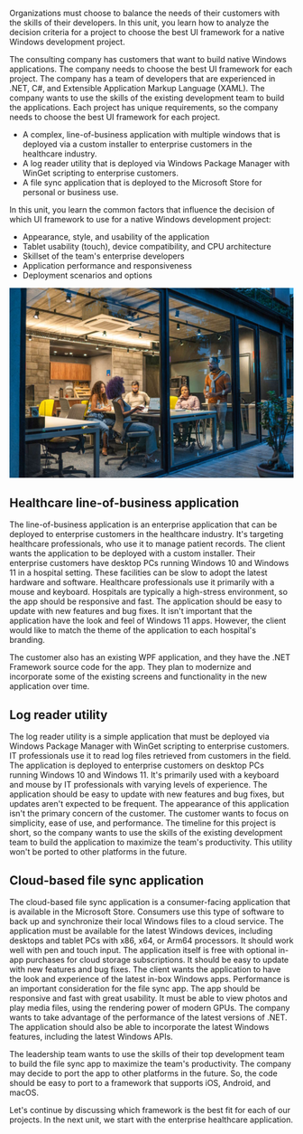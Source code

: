 Organizations must choose to balance the needs of their customers with the skills of their developers. In this unit, you learn how to analyze the decision criteria for a project to choose the best UI framework for a native Windows development project.

The consulting company has customers that want to build native Windows applications. The company needs to choose the best UI framework for each project. The company has a team of developers that are experienced in .NET, C#, and Extensible Application Markup Language (XAML). The company wants to use the skills of the existing development team to build the applications. Each project has unique requirements, so the company needs to choose the best UI framework for each project.

- A complex, line-of-business application with multiple windows that is deployed via a custom installer to enterprise customers in the healthcare industry.
- A log reader utility that is deployed via Windows Package Manager with WinGet scripting to enterprise customers.
- A file sync application that is deployed to the Microsoft Store for personal or business use.

In this unit, you learn the common factors that influence the decision of which UI framework to use for a native Windows development project:

- Appearance, style, and usability of the application
- Tablet usability (touch), device compatibility, and CPU architecture
- Skillset of the team's enterprise developers
- Application performance and responsiveness
- Deployment scenarios and options

![A picture visualizing a team selecting frameworks for three projects.](../media/windows-frameworks-for-projects.jpg)

## Healthcare line-of-business application

The line-of-business application is an enterprise application that can be deployed to enterprise customers in the healthcare industry. It's targeting healthcare professionals, who use it to manage patient records. The client wants the application to be deployed with a custom installer. Their enterprise customers have desktop PCs running Windows 10 and Windows 11 in a hospital setting. These facilities can be slow to adopt the latest hardware and software. Healthcare professionals use it primarily with a mouse and keyboard. Hospitals are typically a high-stress environment, so the app should be responsive and fast. The application should be easy to update with new features and bug fixes. It isn't important that the application have the look and feel of Windows 11 apps. However, the client would like to match the theme of the application to each hospital's branding.

The customer also has an existing WPF application, and they have the .NET Framework source code for the app. They plan to modernize and incorporate some of the existing screens and functionality in the new application over time.

## Log reader utility

The log reader utility is a simple application that must be deployed via Windows Package Manager with WinGet scripting to enterprise customers. IT professionals use it to read log files retrieved from customers in the field. The application is deployed to enterprise customers on desktop PCs running Windows 10 and Windows 11. It's primarily used with a keyboard and mouse by IT professionals with varying levels of experience. The application should be easy to update with new features and bug fixes, but updates aren't expected to be frequent. The appearance of this application isn't the primary concern of the customer. The customer wants to focus on simplicity, ease of use, and performance. The timeline for this project is short, so the company wants to use the skills of the existing development team to build the application to maximize the team's productivity. This utility won't be ported to other platforms in the future.

## Cloud-based file sync application

The cloud-based file sync application is a consumer-facing application that is available in the Microsoft Store. Consumers use this type of software to back up and synchronize their local Windows files to a cloud service. The application must be available for the latest Windows devices, including desktops and tablet PCs with x86, x64, or Arm64 processors. It should work well with pen and touch input. The application itself is free with optional in-app purchases for cloud storage subscriptions. It should be easy to update with new features and bug fixes. The client wants the application to have the look and experience of the latest in-box Windows apps. Performance is an important consideration for the file sync app. The app should be responsive and fast with great usability. It must be able to view photos and play media files, using the rendering power of modern GPUs. The company wants to take advantage of the performance of the latest versions of .NET. The application should also be able to incorporate the latest Windows features, including the latest Windows APIs.

The leadership team wants to use the skills of their top development team to build the file sync app to maximize the team's productivity. The company may decide to port the app to other platforms in the future. So, the code should be easy to port to a framework that supports iOS, Android, and macOS.

Let's continue by discussing which framework is the best fit for each of our projects. In the next unit, we start with the enterprise healthcare application.
